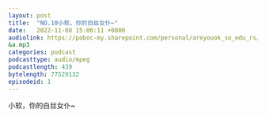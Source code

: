 ```yaml
---
layout: post
title:  "NO.10小软，你的白丝女仆~"
date:   2022-11-08 15:06:11 +0800
audiolink: https://poboc-my.sharepoint.com/personal/areyouok_so_edu_rs/_layouts/52/download.aspx?share=ETJcGG_SR4BCrqKH20P8fEkBehE5V5F8MJ4Iu39ruAe4tw
&a.mp3
categories: podcast 
podcasttype: audio/mpeg
podcastlength: 439
bytelength: 77529132
episodeid: 1
---
```

小软，你的白丝女仆~
